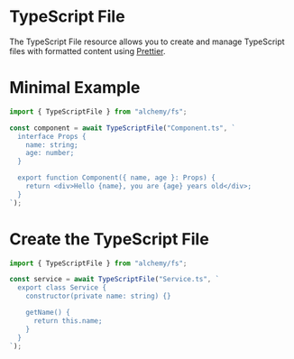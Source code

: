 # TypeScript File

The TypeScript File resource allows you to create and manage TypeScript files with formatted content using [Prettier](https://prettier.io/).

# Minimal Example

```ts
import { TypeScriptFile } from "alchemy/fs";

const component = await TypeScriptFile("Component.ts", `
  interface Props {
    name: string;
    age: number;
  }

  export function Component({ name, age }: Props) {
    return <div>Hello {name}, you are {age} years old</div>;
  }
`);
```

# Create the TypeScript File

```ts
import { TypeScriptFile } from "alchemy/fs";

const service = await TypeScriptFile("Service.ts", `
  export class Service {
    constructor(private name: string) {}

    getName() {
      return this.name;
    }
  }
`);
```